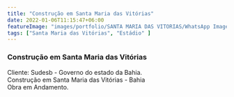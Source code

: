 ```yaml
---
title: "Construção em Santa Maria das Vitórias"
date: 2022-01-06T11:15:47+06:00
featureImage: "images/portfolio/SANTA MARIA DAS VITORIAS/WhatsApp Image 2022-11-26 at 15.48.52.jpeg"
tags: ["Santa Maria das Vitórias", "Estádio" ]
---
```

  ### Construção em Santa Maria das Vitórias

  Cliente: Sudesb - Governo do estado da Bahia.\
  Construção em Santa Maria das Vitórias - Bahia\
  Obra em Andamento.
